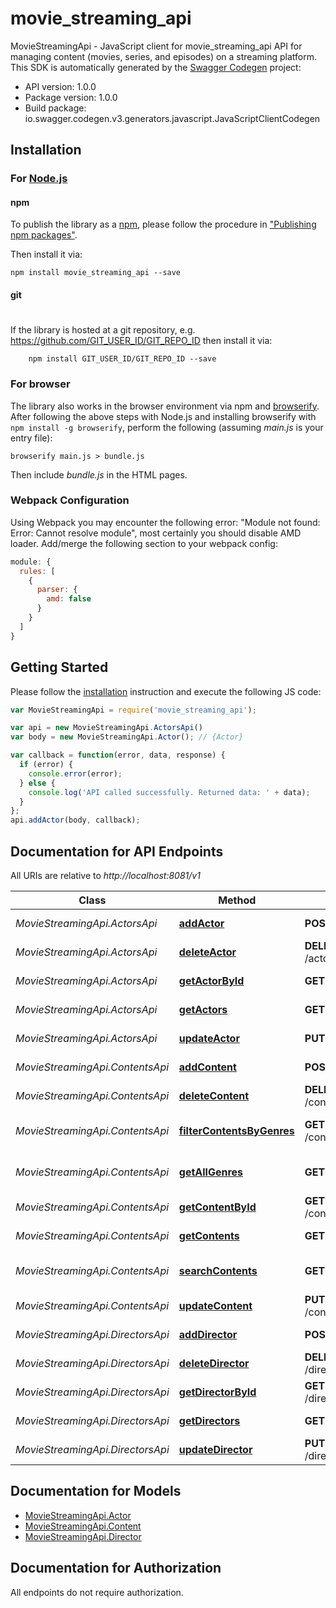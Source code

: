 # movie_streaming_api

MovieStreamingApi - JavaScript client for movie_streaming_api
API for managing content (movies, series, and episodes) on a streaming platform.
This SDK is automatically generated by the [Swagger Codegen](https://github.com/swagger-api/swagger-codegen) project:

- API version: 1.0.0
- Package version: 1.0.0
- Build package: io.swagger.codegen.v3.generators.javascript.JavaScriptClientCodegen

## Installation

### For [Node.js](https://nodejs.org/)

#### npm

To publish the library as a [npm](https://www.npmjs.com/),
please follow the procedure in ["Publishing npm packages"](https://docs.npmjs.com/getting-started/publishing-npm-packages).

Then install it via:

```shell
npm install movie_streaming_api --save
```

#### git
#
If the library is hosted at a git repository, e.g.
https://github.com/GIT_USER_ID/GIT_REPO_ID
then install it via:

```shell
    npm install GIT_USER_ID/GIT_REPO_ID --save
```

### For browser

The library also works in the browser environment via npm and [browserify](http://browserify.org/). After following
the above steps with Node.js and installing browserify with `npm install -g browserify`,
perform the following (assuming *main.js* is your entry file):

```shell
browserify main.js > bundle.js
```

Then include *bundle.js* in the HTML pages.

### Webpack Configuration

Using Webpack you may encounter the following error: "Module not found: Error:
Cannot resolve module", most certainly you should disable AMD loader. Add/merge
the following section to your webpack config:

```javascript
module: {
  rules: [
    {
      parser: {
        amd: false
      }
    }
  ]
}
```

## Getting Started

Please follow the [installation](#installation) instruction and execute the following JS code:

```javascript
var MovieStreamingApi = require('movie_streaming_api');

var api = new MovieStreamingApi.ActorsApi()
var body = new MovieStreamingApi.Actor(); // {Actor} 

var callback = function(error, data, response) {
  if (error) {
    console.error(error);
  } else {
    console.log('API called successfully. Returned data: ' + data);
  }
};
api.addActor(body, callback);
```

## Documentation for API Endpoints

All URIs are relative to *http://localhost:8081/v1*

Class | Method | HTTP request | Description
------------ | ------------- | ------------- | -------------
*MovieStreamingApi.ActorsApi* | [**addActor**](docs/ActorsApi.md#addActor) | **POST** /actors | Add a new actor
*MovieStreamingApi.ActorsApi* | [**deleteActor**](docs/ActorsApi.md#deleteActor) | **DELETE** /actors/{actorId} | Delete actor
*MovieStreamingApi.ActorsApi* | [**getActorById**](docs/ActorsApi.md#getActorById) | **GET** /actors/{actorId} | Get actor details
*MovieStreamingApi.ActorsApi* | [**getActors**](docs/ActorsApi.md#getActors) | **GET** /actors | Get a list of all actors
*MovieStreamingApi.ActorsApi* | [**updateActor**](docs/ActorsApi.md#updateActor) | **PUT** /actors/{actorId} | Update actor
*MovieStreamingApi.ContentsApi* | [**addContent**](docs/ContentsApi.md#addContent) | **POST** /contents | Add new content
*MovieStreamingApi.ContentsApi* | [**deleteContent**](docs/ContentsApi.md#deleteContent) | **DELETE** /contents/{contentId} | Delete content
*MovieStreamingApi.ContentsApi* | [**filterContentsByGenres**](docs/ContentsApi.md#filterContentsByGenres) | **GET** /contents/filterByGenres | Filter contents by genres
*MovieStreamingApi.ContentsApi* | [**getAllGenres**](docs/ContentsApi.md#getAllGenres) | **GET** /contents/genres | Retrieve all available genres
*MovieStreamingApi.ContentsApi* | [**getContentById**](docs/ContentsApi.md#getContentById) | **GET** /contents/{contentId} | Get content details
*MovieStreamingApi.ContentsApi* | [**getContents**](docs/ContentsApi.md#getContents) | **GET** /contents | Get a list of all contents
*MovieStreamingApi.ContentsApi* | [**searchContents**](docs/ContentsApi.md#searchContents) | **GET** /contents/search | Search contents by keyword
*MovieStreamingApi.ContentsApi* | [**updateContent**](docs/ContentsApi.md#updateContent) | **PUT** /contents/{contentId} | Update content
*MovieStreamingApi.DirectorsApi* | [**addDirector**](docs/DirectorsApi.md#addDirector) | **POST** /directors | Add a new director
*MovieStreamingApi.DirectorsApi* | [**deleteDirector**](docs/DirectorsApi.md#deleteDirector) | **DELETE** /directors/{directorId} | Delete director
*MovieStreamingApi.DirectorsApi* | [**getDirectorById**](docs/DirectorsApi.md#getDirectorById) | **GET** /directors/{directorId} | Get director details
*MovieStreamingApi.DirectorsApi* | [**getDirectors**](docs/DirectorsApi.md#getDirectors) | **GET** /directors | Get a list of all directors
*MovieStreamingApi.DirectorsApi* | [**updateDirector**](docs/DirectorsApi.md#updateDirector) | **PUT** /directors/{directorId} | Update director

## Documentation for Models

 - [MovieStreamingApi.Actor](docs/Actor.md)
 - [MovieStreamingApi.Content](docs/Content.md)
 - [MovieStreamingApi.Director](docs/Director.md)

## Documentation for Authorization

 All endpoints do not require authorization.

